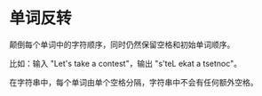 # 单词反转

颠倒每个单词中的字符顺序，同时仍然保留空格和初始单词顺序。

比如：输入 "Let's take a contest"，输出 "s'teL ekat a tsetnoc"。

在字符串中，每个单词由单个空格分隔，字符串中不会有任何额外空格。
